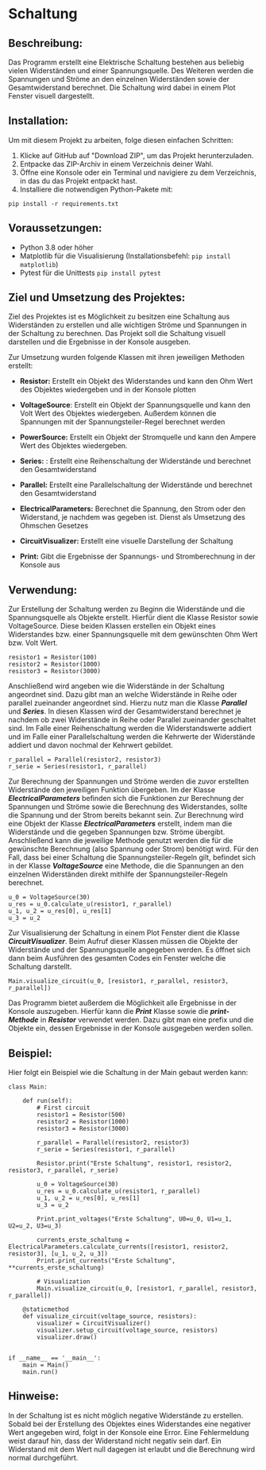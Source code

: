 # Schaltung


## Beschreibung:

Das Programm erstellt eine Elektrische Schaltung bestehen aus beliebig vielen Widerständen und einer Spannungsquelle. Des Weiteren werden die Spannungen und Ströme an den einzelnen Widerständen sowie der Gesamtwiderstand berechnet. Die Schaltung wird dabei in einem Plot Fenster visuell dargestellt. 



## Installation:

Um mit diesem Projekt zu arbeiten, folge diesen einfachen Schritten:

1. Klicke auf GitHub auf "Download ZIP", um das Projekt herunterzuladen.
2. Entpacke das ZIP-Archiv in einem Verzeichnis deiner Wahl.
3. Öffne eine Konsole oder ein Terminal und navigiere zu dem Verzeichnis, in das du das Projekt entpackt hast.
4. Installiere die notwendigen Python-Pakete mit:

```
pip install -r requirements.txt
```

## Voraussetzungen:

- Python 3.8 oder höher
- Matplotlib für die Visualisierung (Installationsbefehl: `pip install matplotlib`)
- Pytest für die Unittests `pip install pytest`

## Ziel und Umsetzung des Projektes:

Ziel des Projektes ist es Möglichkeit zu besitzen eine Schaltung aus Widerständen zu erstellen und alle wichtigen Ströme und Spannungen in der Schaltung zu berechnen. Das Projekt soll die Schaltung visuell darstellen und die Ergebnisse in der Konsole ausgeben.

Zur Umsetzung wurden folgende Klassen mit ihren jeweiligen Methoden erstellt:

 - **Resistor:** Erstellt ein Objekt des Widerstandes und kann den Ohm Wert des Objektes wiedergeben und in der Konsole plotten
 
 - **VoltageSource**:  Erstellt ein Objekt der Spannungsquelle und kann den Volt Wert des Objektes wiedergeben. Außerdem können die Spannungen mit der Spannungsteiler-Regel berechnet werden
 
 - **PowerSource:** Erstellt ein Objekt der Stromquelle und kann den Ampere Wert des Objektes wiedergeben.
 
 - **Series:** : Erstellt eine Reihenschaltung der Widerstände und berechnet den Gesamtwiderstand
 - **Parallel:**  Erstellt eine Parallelschaltung der Widerstände und berechnet den Gesamtwiderstand
 
 - **ElectricalParameters:** Berechnet die Spannung, den Strom oder den Widerstand, je nachdem was gegeben ist. Dienst als Umsetzung des Ohmschen Gesetzes 
 
 - **CircuitVisualizer:** Erstellt eine visuelle Darstellung der Schaltung
 
 - **Print:** Gibt die Ergebnisse der Spannungs- und Stromberechnung in der Konsole aus



## Verwendung:

Zur Erstellung der Schaltung werden zu Beginn die Widerstände 
und die Spannungsquelle als Objekte erstellt. 
Hierfür dient die Klasse Resistor sowie VoltageSource. 
Diese beiden Klassen erstellen ein Objekt eines Widerstandes bzw. 
einer Spannungsquelle mit dem gewünschten Ohm Wert bzw. Volt Wert.
```
resistor1 = Resistor(100)
resistor2 = Resistor(1000)
resistor3 = Resistor(3000)
```
Anschließend wird angeben wie die Widerstände in der Schaltung angeordnet sind. Dazu gibt man an welche Widerstände in Reihe oder parallel zueinander angeordnet sind.  Hierzu nutz man die Klasse ***Parallel*** und ***Series***. In diesen Klassen wird der Gesamtwiderstand berechnet je nachdem ob zwei Widerstände in Reihe oder Parallel zueinander geschaltet sind. Im Falle einer Reihenschaltung werden die Widerstandswerte addiert und im Falle einer Parallelschaltung werden die Kehrwerte der Widerstände addiert und davon nochmal der Kehrwert gebildet. 
```
r_parallel = Parallel(resistor2, resistor3)
r_serie = Series(resistor1, r_parallel)
```
Zur Berechnung der Spannungen und Ströme werden die zuvor erstellten Widerstände den jeweiligen Funktion übergeben. Im der Klasse ***ElectricalParameters*** befinden sich die Funktionen zur Berechnung der Spannungen und Ströme sowie die Berechnung des Widerstandes, sollte die Spannung und der Strom bereits bekannt sein. Zur Berechnung wird eine Objekt der Klasse ***ElectricalParameters*** erstellt, indem man die Widerstände und die gegeben Spannungen bzw. Ströme übergibt. Anschließend kann die jeweilige Methode genutzt werden die für die gewünschte Berechnung (also Spannung oder Strom) benötigt wird. Für den Fall, dass bei einer Schaltung die Spannungsteiler-Regeln gilt, befindet sich in der Klasse ***VoltageSource*** eine Methode, die die Spannungen an den einzelnen Widerständen direkt mithilfe der Spannungsteiler-Regeln berechnet. 

```
u_0 = VoltageSource(30)
u_res = u_0.calculate_u(resistor1, r_parallel)
u_1, u_2 = u_res[0], u_res[1]
u_3 = u_2
```


Zur Visualisierung der Schaltung in einem Plot Fenster dient die Klasse 
***CircuitVisualizer***. Beim Aufruf dieser Klassen müssen die Objekte der Widerstände und der Spannungsquelle angegeben werden. Es öffnet sich dann beim Ausführen des gesamten Codes ein Fenster welche die Schaltung darstellt. 
```
Main.visualize_circuit(u_0, [resistor1, r_parallel, resistor3, r_parallel])
```

Das Programm bietet außerdem die Möglichkeit alle Ergebnisse in der Konsole auszugeben. Hierfür kann die ***Print*** Klasse sowie die ***print-Methode*** in ***Resistor***  verwendet werden. Dazu gibt man eine prefix und die Objekte ein, dessen Ergebnisse in der Konsole ausgegeben werden sollen.




## Beispiel:

Hier folgt ein Beispiel wie die Schaltung in der Main gebaut werden kann:
```
class Main:

    def run(self):
        # First circuit
        resistor1 = Resistor(500)
        resistor2 = Resistor(1000)
        resistor3 = Resistor(3000)

        r_parallel = Parallel(resistor2, resistor3)
        r_serie = Series(resistor1, r_parallel)

        Resistor.print("Erste Schaltung", resistor1, resistor2, resistor3, r_parallel, r_serie)

        u_0 = VoltageSource(30)
        u_res = u_0.calculate_u(resistor1, r_parallel)
        u_1, u_2 = u_res[0], u_res[1]
        u_3 = u_2

        Print.print_voltages("Erste Schaltung", U0=u_0, U1=u_1, U2=u_2, U3=u_3)

        currents_erste_schaltung = ElectricalParameters.calculate_currents([resistor1, resistor2, resistor3], [u_1, u_2, u_3])
        Print.print_currents("Erste Schaltung", **currents_erste_schaltung)

        # Visualization
        Main.visualize_circuit(u_0, [resistor1, r_parallel, resistor3, r_parallel])

    @staticmethod
    def visualize_circuit(voltage_source, resistors):
        visualizer = CircuitVisualizer()
        visualizer.setup_circuit(voltage_source, resistors)
        visualizer.draw()


if __name__ == '__main__':
    main = Main()
    main.run()
```

## Hinweise:

In der Schaltung ist es nicht möglich negative Widerstände zu erstellen. Sobald bei der Erstellung des Objektes eines Widerstandes eine negativer Wert angegeben wird, folgt in der Konsole eine Error. Eine Fehlermeldung weist darauf hin, dass der Widerstand nicht negativ sein darf. 
Ein Widerstand mit dem Wert null dagegen ist erlaubt und die Berechnung wird normal durchgeführt. 
